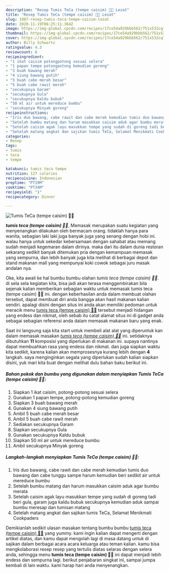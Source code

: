 ```yaml
---
description: "Resep Tumis TeCa (tempe caisim) 🥬🥗 Lezat"
title: "Resep Tumis TeCa (tempe caisim) 🥬🥗 Lezat"
slug: 1987-resep-tumis-teca-tempe-caisim-lezat
date: 2020-11-19T06:25:11.364Z
image: https://img-global.cpcdn.com/recipes/17ce54a929bbb562/751x532cq70/tumis-teca-tempe-caisim-🥬🥗-foto-resep-utama.jpg
thumbnail: https://img-global.cpcdn.com/recipes/17ce54a929bbb562/751x532cq70/tumis-teca-tempe-caisim-🥬🥗-foto-resep-utama.jpg
cover: https://img-global.cpcdn.com/recipes/17ce54a929bbb562/751x532cq70/tumis-teca-tempe-caisim-🥬🥗-foto-resep-utama.jpg
author: Billy Schwartz
ratingvalue: 4.3
reviewcount: 8
recipeingredient:
- "1 ikat caisim potongpotong sesuai selera"
- "1 papan tempe potongpotong kemudian goreng"
- "3 buah bawang merah"
- "4 siung bawang putih"
- "5 buah cabe merah besar"
- "5 buah cabe rawit merah"
- "secukupnya Garam"
- "secukupnya Gula"
- "secukupnya Kaldu bubuk"
- "50 ml air untuk mereduce bumbu"
- "secukupnya Minyak goreng"
recipeinstructions:
- "Iris duo bawang, cabe rawit dan cabe merah kemudian tumis duo bawang dan cabe tunggu sampe harum kemudian beri sedikit air untuk mereduce bumbu"
- "Setelah bumbu matang dan harum masukkan caisim aduk agar bumbu merata"
- "Setelah caisim agak layu masukkan tempe yang sudah di goreng tadi beri gula, garam juga kaldu bubuk secukupnya kemudian aduk sampai bumbu meresap dan tumisan matang"
- "Setelah matang angkat dan sajikan tumis TeCa, Selamat Menikmati Cookpaders"
categories:
- Resep
tags:
- tumis
- teca
- tempe

katakunci: tumis teca tempe 
nutrition: 127 calories
recipecuisine: Indonesian
preptime: "PT19M"
cooktime: "PT34M"
recipeyield: "1"
recipecategory: Dinner

---
```



![Tumis TeCa (tempe caisim) 🥬🥗](https://img-global.cpcdn.com/recipes/17ce54a929bbb562/751x532cq70/tumis-teca-tempe-caisim-🥬🥗-foto-resep-utama.jpg)

<b><i>tumis teca (tempe caisim) 🥬🥗</i></b>, Memasak merupakan suatu kegiatan yang menyenangkan dilakukan oleh bermacam orang. tidaklah hanya para wanita, sebagian laki laki juga banyak juga yang senang dengan hobi ini. walau hanya untuk sekedar kebersamaan dengan sahabat atau memang sudah menjadi kegemaran dalam dirinya. maka dari itu dalam dunia restoran sekarang sedikit banyak ditemukan pria dengan kemampuan memasak yang sempurna, dan lebih banyak juga kita melihat di berbagai depot dan stand makanan mall yang mempunyai koki cowok sebagai juru masak andalan nya.

Oke, kita awali ke hal bumbu bumbu olahan <i>tumis teca (tempe caisim) 🥬🥗</i>. di sela sela kegiatan kita, bisa jadi akan terasa menggembirakan bila sejenak kalian memberikan sebagian waktu untuk memasak tumis teca (tempe caisim) 🥬🥗 ini. dengan keberhasilan anda dalam membuat olahan tersebut, dapat membuat diri anda bangga akan hasil makanan kalian sendiri. apalagi disini dengan situs ini anda akan memiliki pedoman untuk meracik menu <u>tumis teca (tempe caisim) 🥬🥗</u> tersebut menjadi hidangan yang endess dan nikmat, oleh sebab itu catat alamat situs ini di gadget anda sebagai sebagian referensi anda dalam memasak makanan baru yang enak.




Saat ini langsung saja kita start untuk membeli alat alat yang diperuntuk kan dalam memasak masakan <u><i>tumis teca (tempe caisim) 🥬🥗</i></u> ini. setidaknya dibutuhkan <b>11</b> komposisi yang diperlukan di makanan ini. supaya nantinya dapat membuahkan rasa yang endess dan nikmat. dan juga siapkan waktu kita sedikit, karena kalian akan memprosesnya kurang lebih dengan <b>4</b> langkah. saya menginginkan segala yang diperlukan sudah kalian siapkan disini, yuk mari kita buat dengan melihat dulu bahan baku berikut ini.

<!--inarticleads1-->

##### Bahan pokok dan bumbu yang digunakan dalam menyiapkan Tumis TeCa (tempe caisim) 🥬🥗:

1. Siapkan 1 ikat caisim, potong-potong sesuai selera
1. Gunakan 1 papan tempe, potong-potong kemudian goreng
1. Siapkan 3 buah bawang merah
1. Gunakan 4 siung bawang putih
1. Ambil 5 buah cabe merah besar
1. Ambil 5 buah cabe rawit merah
1. Sediakan secukupnya Garam
1. Siapkan secukupnya Gula
1. Gunakan secukupnya Kaldu bubuk
1. Siapkan 50 ml air untuk mereduce bumbu
1. Ambil secukupnya Minyak goreng




<!--inarticleads2-->

##### Langkah-langkah menyiapkan Tumis TeCa (tempe caisim) 🥬🥗:

1. Iris duo bawang, cabe rawit dan cabe merah kemudian tumis duo bawang dan cabe tunggu sampe harum kemudian beri sedikit air untuk mereduce bumbu
1. Setelah bumbu matang dan harum masukkan caisim aduk agar bumbu merata
1. Setelah caisim agak layu masukkan tempe yang sudah di goreng tadi beri gula, garam juga kaldu bubuk secukupnya kemudian aduk sampai bumbu meresap dan tumisan matang
1. Setelah matang angkat dan sajikan tumis TeCa, Selamat Menikmati Cookpaders




Demikianlah sedikit ulasan masakan tentang bumbu bumbu <u>tumis teca (tempe caisim) 🥬🥗</u> yang yummy. kami ingin kalian dapat mengerti dengan artikel diatas, dan kamu dapat mengolah lagi di masa datang untuk di sajikan dalam berbagai acara acara keluarga atau teman kalian. kamu bisa mengkolaborasi resep resep yang tertulis diatas selaras dengan selera anda, sehingga menu <b>tumis teca (tempe caisim) 🥬🥗</b> ini dapat menjadi lebih endess dan sempurna lagi. berikut penjabaran singkat ini, sampai jumpa kembali di lain waktu. kami harap hari anda menyenangkan.
